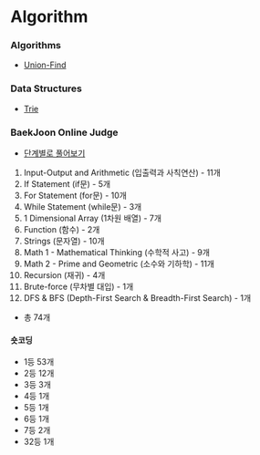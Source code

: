# Algorithm

### Algorithms

- [Union-Find](https://github.com/YangJinMo/Algorithm/tree/master/Algorithms/Searching/Union-Find)

### Data Structures

- [Trie](https://github.com/YangJinMo/Algorithm/tree/master/Data%20structures/Trees/Trie)

### BaekJoon Online Judge

- [단계별로 풀어보기](https://github.com/YangJinMo/Algorithm/tree/master/BaekJoon%20Online%20Judge/BaekJoon%20Online%20Judge)

01. Input-Output and Arithmetic (입출력과 사칙연산) - 11개
02. If Statement (if문) - 5개
03. For Statement (for문) - 10개
04. While Statement (while문) - 3개
05. 1 Dimensional Array (1차원 배열) - 7개
06. Function (함수) - 2개
07. Strings (문자열) - 10개
08. Math 1 - Mathematical Thinking (수학적 사고) - 9개
09. Math 2 - Prime and Geometric (소수와 기하학) - 11개
10. Recursion (재귀) - 4개
11. Brute-force (무차별 대입) - 1개
12. DFS & BFS (Depth-First Search & Breadth-First Search) - 1개

 - 총 74개

#### 숏코딩

- 1등 53개
- 2등 12개
- 3등 3개
- 4등 1개
- 5등 1개
- 6등 1개
- 7등 2개
- 32등 1개
